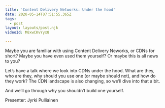 ```yaml
---
title: 'Content Delivery Networks: Under the hood'
date: 2020-05-14T07:51:55.365Z
tags:
  - post
layout: layouts/post.njk
videoId: M8xwCKvYyx8

---
```


<!--- You can insert a short description here -->
Maybe you are familiar with using Content Delivery Neworks, or CDNs for short? Maybe you have even used them yourself? Or maybe this is all news to you?

Let’s have a talk where we look into CDNs under the hood. What are they, who are they, why should you use one (or maybe should not), and how do they work? The CDN landscape is also changing, so we’ll dive into that a bit.

And we’ll go through why you shouldn’t build one yourself.

Presenter: Jyrki Pulliainen